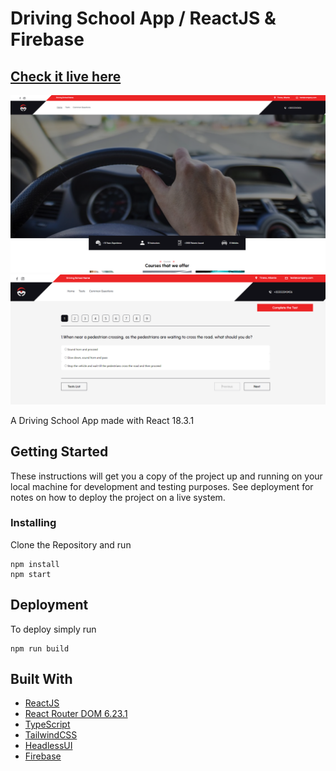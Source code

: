 # Driving School App / ReactJS & Firebase

## [Check it live here](https://drivingschoolapp.netlify.app/)

![ScreenShot](screenshot-1.png)
![ScreenShot](screenshot-2.png)

A Driving School App made with React 18.3.1

## Getting Started

These instructions will get you a copy of the project up and running on your local machine for development and testing purposes. See deployment for notes on how to deploy the project on a live system.

### Installing

Clone the Repository and run

```
npm install
npm start
```

## Deployment

To deploy simply run

```
npm run build
```

## Built With

- [ReactJS](https://reactjs.org/)
- [React Router DOM 6.23.1](https://reactrouter.com/en/main)
- [TypeScript](https://www.typescriptlang.org/)
- [TailwindCSS](https://tailwindcss.com/)
- [HeadlessUI](https://headlessui.com/)
- [Firebase](https://firebase.google.com/)
